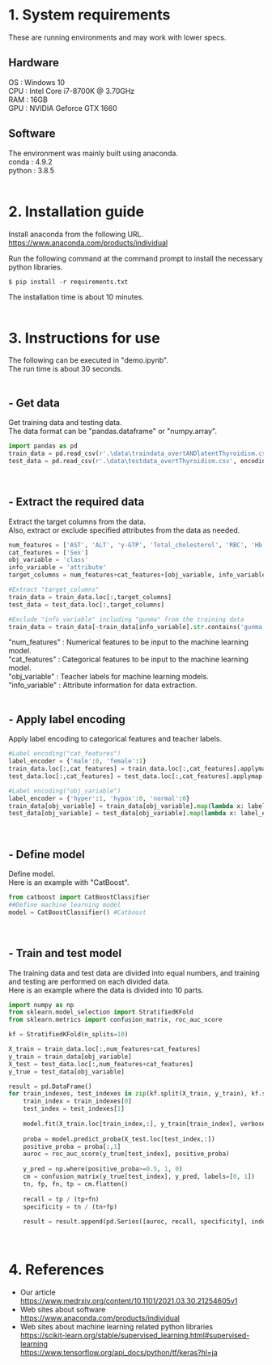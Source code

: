 # 1. System requirements
These are running environments and may work with lower specs.
## Hardware
OS  : Windows 10<br>
CPU : Intel Core i7-8700K @ 3.70GHz<br>
RAM : 16GB<br>
GPU : NVIDIA Geforce GTX 1660<br>

## Software
The environment was mainly built using anaconda.<br>
conda : 4.9.2<br>
python : 3.8.5<br>
<br>

# 2. Installation guide
Install anaconda from the following URL.<br>
https://www.anaconda.com/products/individual<br>

Run the following command at the command prompt to install the necessary python libraries.
```
$ pip install -r requirements.txt
```
The installation time is about 10 minutes.<br>
<br>

# 3. Instructions for use
The following can be executed in "demo.ipynb".<br>
The run time is about 30 seconds.<br>
<br>

## - Get data
Get training data and testing data.<br>
The data format can be "pandas.dataframe" or "numpy.array".<br>
```python
import pandas as pd
train_data = pd.read_csv(r'.\data\traindata_overtANDlatentThyroidism.csv', encoding='cp932')
test_data = pd.read_csv(r'.\data\testdata_overtThyroidism.csv', encoding='cp932')
```
<br>

## - Extract the required data
Extract the target columns from the data.<br>
Also, extract or exclude specified attributes from the data as needed.<br>
```python
num_features = ['AST', 'ALT', 'γ-GTP', 'Total_cholesterol', 'RBC', 'Hb', 'UA', 'S-Cr', 'UA_S-Cr', 'ALP']
cat_features = ['Sex']
obj_variable = 'class'
info_variable = 'attribute'
target_columns = num_features+cat_features+[obj_variable, info_variable]

#Extract "target_columns"
train_data = train_data.loc[:,target_columns]
test_data = test_data.loc[:,target_columns]

#Exclude "info_variable" including "gunma" from the training data
train_data = train_data[~train_data[info_variable].str.contains('gunma')].reset_index(drop=True)
```
"num_features"  : Numerical features to be input to the machine learning model.<br>
"cat_features"  : Categorical features to be input to the machine learning model.<br>
"obj_variable"  : Teacher labels for machine learning models.<br>
"info_variable" : Attribute information for data extraction.<br>
<br>

## - Apply label encoding
Apply label encoding to categorical features and teacher labels.<br>
```python
#Label encoding("cat_features")
label_encoder = {'male':0, 'female':1}
train_data.loc[:,cat_features] = train_data.loc[:,cat_features].applymap(lambda x: label_encoder[x])
test_data.loc[:,cat_features] = test_data.loc[:,cat_features].applymap(lambda x: label_encoder[x])

#Label encoding("obj_variable")
label_encoder = {'hyper':1, 'hypox':0, 'normal':0}
train_data[obj_variable] = train_data[obj_variable].map(lambda x: label_encoder[x])
test_data[obj_variable] = test_data[obj_variable].map(lambda x: label_encoder[x])
```
<br>

## - Define model
Define model.<br>
Here is an example with "CatBoost".<br>
```python
from catboost import CatBoostClassifier
##Define machine learning model
model = CatBoostClassifier() #Catboost
```
<br>

## - Train and test model
The training data and test data are divided into equal numbers, and training and testing are performed on each divided data.<br>
Here is an example where the data is divided into 10 parts.
```python
import numpy as np
from sklearn.model_selection import StratifiedKFold
from sklearn.metrics import confusion_matrix, roc_auc_score

kf = StratifiedKFold(n_splits=10)

X_train = train_data.loc[:,num_features+cat_features]
y_train = train_data[obj_variable]
X_test = test_data.loc[:,num_features+cat_features]
y_true = test_data[obj_variable]

result = pd.DataFrame()
for train_indexes, test_indexes in zip(kf.split(X_train, y_train), kf.split(X_test, y_true)):
    train_index = train_indexes[0]
    test_index = test_indexes[1]
    
    model.fit(X_train.loc[train_index,:], y_train[train_index], verbose=0)
    
    proba = model.predict_proba(X_test.loc[test_index,:])
    positive_proba = proba[:,1]
    auroc = roc_auc_score(y_true[test_index], positive_proba)
        
    y_pred = np.where(positive_proba>=0.5, 1, 0)
    cm = confusion_matrix(y_true[test_index], y_pred, labels=[0, 1])
    tn, fp, fn, tp = cm.flatten()
        
    recall = tp / (tp+fn)
    specificity = tn / (tn+fp)
    
    result = result.append(pd.Series([auroc, recall, specificity], index=['AUROC', 'Recall', 'Specificity']), ignore_index=True)
```
<br>

# 4. References
- Our article<br>
https://www.medrxiv.org/content/10.1101/2021.03.30.21254605v1
- Web sites about software<br>
https://www.anaconda.com/products/individual<br>
- Web sites about machine learning related python libraries<br>
https://scikit-learn.org/stable/supervised_learning.html#supervised-learning<br>
https://www.tensorflow.org/api_docs/python/tf/keras?hl=ja<br>


